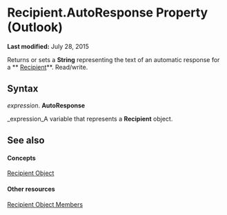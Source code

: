 
# Recipient.AutoResponse Property (Outlook)

 **Last modified:** July 28, 2015

Returns or sets a  **String** representing the text of an automatic response for a ** [Recipient](8cee4d79-ec55-52a4-710b-6456944ca86d.md)**. Read/write.

## Syntax

 _expression_. **AutoResponse**

 _expression_A variable that represents a  **Recipient** object.


## See also


#### Concepts


 [Recipient Object](8cee4d79-ec55-52a4-710b-6456944ca86d.md)
#### Other resources


 [Recipient Object Members](70e34018-95de-7fcf-1331-9be61a8675a2.md)
